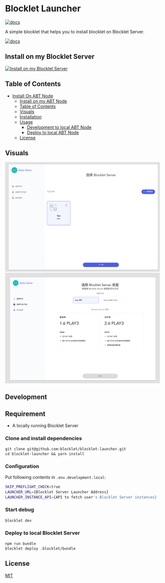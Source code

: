 # Blocklet Launcher

[![docs](https://img.shields.io/badge/powered%20by-arcblock-green.svg)](https://docs.arcblock.io)

A simple blocklet that helps you to install blocklet on Blocklet Server.

[![docs](https://img.shields.io/badge/-run%20online-blue.svg)](https://install.arcblock.io/)

## Install on my Blocklet Server

[![Install on my Blocklet Server](https://raw.githubusercontent.com/blocklet/development-guide/main/assets/install_on_abtnode.svg)](https://install.arcblock.io/?action=blocklet-install&meta_url=https%3A%2F%2Fgithub.com%2Fblocklet%2Finstall-on-abtnode%2Freleases%2Fdownload%2F1.1.7%2Fblocklet.json)

## Table of Contents

- [Install On ABT Node](#install-on-abt-node)
  - [Install on my ABT Node](#install-on-my-abt-node)
  - [Table of Contents](#table-of-contents)
  - [Visuals](#visuals)
  - [Installation](#installation)
  - [Usage](#usage)
    - [Development to local ABT Node](#development-to-local-abt-node)
    - [Deploy to local ABT Node](#deploy-to-local-abt-node)
  - [License](#license)

## Visuals

![select page](/screenshots/select.png)
![purchase page](/screenshots/purchase.png)

## Development

## Requirement

- A locally running Blocklet Server

### Clone and install dependencies

```shell
git clone git@github.com:blocklet/blocklet-launcher.git
cd blocklet-launcher && yarn install
```

### Configuration

Put following contents in `.env.development.local`:

```bash
SKIP_PREFLIGHT_CHECK=true
LAUNCHER_URL={Blocklet Server Launcher Address}
LAUNCHER_INSTANCE_API={API to fetch user's Blocklet Server instances}
```

### Start debug

```shell
blocklet dev
```

### Deploy to local Blocklet Server

```shell
npm run bundle
blocklet deploy .blocklet/bundle
```

## License

[MIT](LICENSE)
